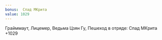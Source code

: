 ```yaml
---
bonus:  Спад МКрита 
value: 1029
---
```

Грайммаут, Лицемер, Ведьма Цзян Гу, Пешеход в отряде: Спад МКрита +1029
